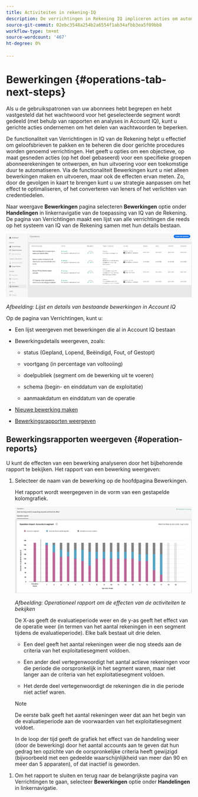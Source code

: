 ```yaml
---
title: Activiteiten in rekening-IQ
description: De verrichtingen in Rekening IQ impliceren acties om automatiserings en bulkverrichtingen op abonneerekeningen uit te voeren en hun gevolgen te volgen.
source-git-commit: 02ebc3548a254b2a6554f1ab34afbb3ea5f09bb8
workflow-type: tm+mt
source-wordcount: '467'
ht-degree: 0%

---
```


# Bewerkingen {#operations-tab-next-steps}

Als u de gebruikspatronen van uw abonnees hebt begrepen en hebt vastgesteld dat het wachtwoord voor het geselecteerde segment wordt gedeeld (met behulp van rapporten en analyses in Account IQ), kunt u gerichte acties ondernemen om het delen van wachtwoorden te beperken.

De functionaliteit van Verrichtingen in IQ van de Rekening helpt u effectief om geloofsbrieven te pakken en te beheren die door gerichte procedures worden genoemd verrichtingen. Het geeft u opties om een objectieve, op maat gesneden acties (op het doel gebaseerd) voor een specifieke groepen abonneerekeningen te ontwerpen, en hun uitvoering voor een toekomstige duur te automatiseren. Via de functionaliteit Bewerkingen kunt u niet alleen bewerkingen maken en uitvoeren, maar ook de effecten ervan meten. Zo, door de gevolgen in kaart te brengen kunt u uw strategie aanpassen om het effect te optimaliseren, of het converteren van leners of het verlichten van credentiedelen.

Naar weergave **Bewerkingen** pagina selecteren **Bewerkingen** optie onder **Handelingen** in linkernavigatie van de toepassing van IQ van de Rekening. De pagina van Verrichtingen maakt een lijst van alle verrichtingen die reeds op het systeem van IQ van de Rekening samen met hun details bestaan.

![](assets/operations-page.png)

*Afbeelding: Lijst en details van bestaande bewerkingen in Account IQ*

Op de pagina van Verrichtingen, kunt u:

* Een lijst weergeven met bewerkingen die al in Account IQ bestaan

* Bewerkingsdetails weergeven, zoals:

   * status (Gepland, Lopend, Beëindigd, Fout, of Gestopt)

   * voortgang (in percentage van voltooiing)

   * doelpubliek (segment om de bewerking uit te voeren)

   * schema (begin- en einddatum van de exploitatie)

   * aanmaakdatum en einddatum van de operatie

* [Nieuwe bewerking maken](/help/AccountIQ/operation-affecting-user-segment.md)

* [Bewerkingsrapporten weergeven](#operation-reports)

<!--* Search from the list of operations using Search field

* Stop an operation.

* Create a duplicate operation.

* [Configure columns of Operations details page](#configure-columns)-->

## Bewerkingsrapporten weergeven {#operation-reports}

U kunt de effecten van een bewerking analyseren door het bijbehorende rapport te bekijken. Het rapport van een bewerking weergeven:

1. Selecteer de naam van de bewerking op de hoofdpagina Bewerkingen.

   Het rapport wordt weergegeven in de vorm van een gestapelde kolomgrafiek.

   ![](assets/operation-impact-report.png)

   *Afbeelding: Operationeel rapport om de effecten van de activiteiten te bekijken*

   De X-as geeft de evaluatieperiode weer en de y-as geeft het effect van de operatie weer (in termen van het aantal rekeningen in een segment tijdens de evaluatieperiode). Elke balk bestaat uit drie delen.

   * Een deel geeft het aantal rekeningen weer die nog steeds aan de criteria van het exploitatiesegment voldoen.

   * Een ander deel vertegenwoordigt het aantal actieve rekeningen voor die periode die oorspronkelijk in het segment waren, maar niet langer aan de criteria van het exploitatiesegment voldoen.

   * Het derde deel vertegenwoordigt de rekeningen die in die periode niet actief waren.

   >[!NOTE]
   >
   >De eerste balk geeft het aantal rekeningen weer dat aan het begin van de evaluatieperiode aan de voorwaarden van het exploitatiesegment voldoet.

   In de loop der tijd geeft de grafiek het effect van de handeling weer (door de bewerking) door het aantal accounts aan te geven dat hun gedrag ten opzichte van de oorspronkelijke criteria heeft gewijzigd (bijvoorbeeld met een gedeelde waarschijnlijkheid van meer dan 90 en meer dan 5 apparaten), of dat inactief is geworden.

<!--For example, in the above image the variable on the y-axis is number of accounts. Looking at the graph you can compare the number of accounts that are in the operations' segment versus the number of accounts that are outside the operations segment at a particular time (such as week 2nd of the operations evaluation period). Therefore, you can analyze how over the evaluation period do number of accounts vary within the operation segment and outside the segment.

So, if your operation was to send out warning emails to suspecting accounts, and accounts in operations segment were those with sharing probability more than 90 and using more than 5 devices to stream content, then in the beginning of the evaluation period accounts in segment are more than 17 thousand. This number changes over the evaluation period as shown in the graph, thereby indicating the impact of operation. Based on the evaluation, you can take remedial measures on suspecting accounts, or continue with the operation, or adjust your strategy for better outcomes to curb credential sharing.-->

1. Om het rapport te sluiten en terug naar de belangrijkste pagina van Verrichtingen te gaan, selecteer **Bewerkingen** optie onder **Handelingen** in linkernavigatie.

<!--

![](assets/operations-details.png)

*Figure: Operation details*
## Configure columns {#configure-columns}

You can select the icon to **Configure columns** on the top of the operations table.

![](assets/config-columns.png)

*Figure: Configure columns of Operations details page*-->